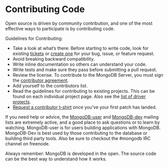 Contributing Code
===========================================

Open source is driven by community contribution, and one of the most effective ways to participate is by contributing code.

Guidelines for Contributing:

* Take a look at what’s there: Before starting to write code, look for existing [tickets](https://jira.mongodb.org/browse/) or [create one](https://jira.mongodb.org/secure/CreateIssue!default.jspa) for your bug, issue, or feature request.
* Avoid breaking backward compatibility.
* Write inline documentation so others can understand your code.
* Write tests and make sure they pass before submitting a pull request.
* Review the license. To contribute to the MongoDB Server, you must sign the [contributor agreement](http://www.mongodb.com/legal/contributor-agreement).
* Add yourself to the contributors list.
* Read the guidelines for contributing to existing projects. This can be found on each individual project page. Also see the [list of driver projects](http://docs.mongodb.org/ecosystem/drivers/).
* [Request a contributor t-shirt](http://www.mongodb.com/swag) once you’ve your first patch has landed.

If you need help or advice, the [MongoDB-user](https://groups.google.com/forum/#!forum/mongodb-user) and [MongoDB-dev](https://groups.google.com/forum/#!forum/mongodb-dev) mailing lists are extremely active, and a good place to ask questions or to learn by watching. MongoDB-user is for users building applications with MongoDB. MongoDB-Dev is best used by those contributing to the database or building third party tools. Also be sure to checkout the #mongodb IRC channel on freenode.

Always remember: MongoDB is developed in the open. The source code can be the best way to understand how it works.
